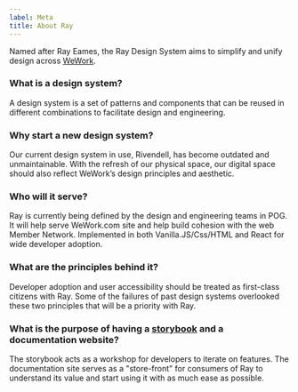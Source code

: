 ```yaml
---
label: Meta
title: About Ray
---
```


<page-intro>Named after Ray Eames, the Ray Design System aims to simplify and unify design across [WeWork](https://wework.com).</page-intro>

### What is a design system?

A design system is a set of patterns and components that can be reused in different combinations to facilitate design and engineering.

### Why start a new design system?

Our current design system in use, Rivendell, has become outdated and unmaintainable. With the refresh of our physical space, our digital space should also reflect WeWork’s design principles and aesthetic.

### Who will it serve?

Ray is currently being defined by the design and engineering teams in POG. It will help serve WeWork.com site and help build cohesion with the web Member Network. Implemented in both Vanilla.JS/Css/HTML and React for wide developer adoption.

### What are the principles behind it?

Developer adoption and user accessibility should be treated as first-class citizens with Ray. Some of the failures of past design systems overlooked these two principles that will be a priority with Ray.

### What is the purpose of having a [storybook] and a documentation website?

The storybook acts as a workshop for developers to iterate on features. The documentation site serves as a "store-front" for consumers of Ray to understand its value and start using it with as much ease as possible.

[storybook]: /storybook
